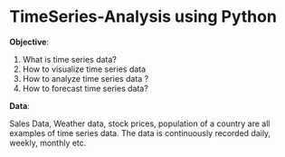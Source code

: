 # TimeSeries-Analysis using Python

**Objective**: 

1. What is time series data? 
2. How to visualize time series data 
3. How to analyze time series data ? 
4. How to forecast time series data?  

**Data**: 

Sales Data, Weather data, stock prices, population of a country are all examples of time series data. The data is continuously recorded daily, weekly, monthly etc.


